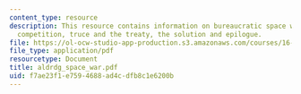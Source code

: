 ```yaml
---
content_type: resource
description: This resource contains information on bureaucratic space wars - confidence,
  competition, truce and the treaty, the solution and epilogue.
file: https://ol-ocw-studio-app-production.s3.amazonaws.com/courses/16-885j-aircraft-systems-engineering-fall-2005/f7ae23f1e7594688ad4cdfb8c1e6200b_aldrdg_space_war.pdf
file_type: application/pdf
resourcetype: Document
title: aldrdg_space_war.pdf
uid: f7ae23f1-e759-4688-ad4c-dfb8c1e6200b
---
```

